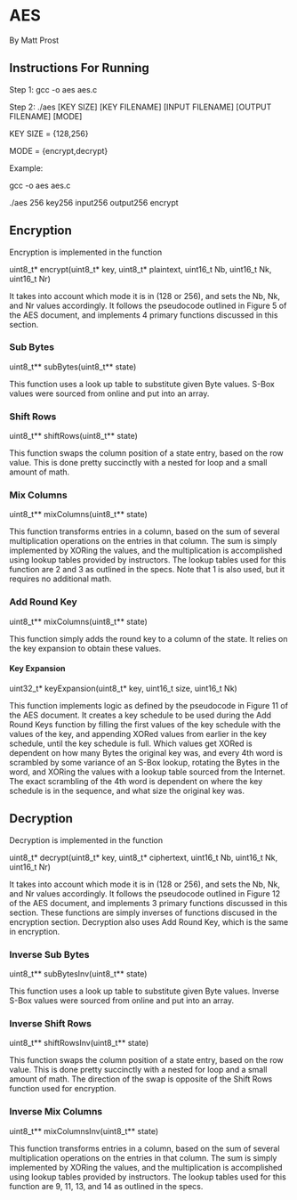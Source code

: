 # AES
By Matt Prost

## Instructions For Running
Step 1: gcc -o aes aes.c 

Step 2: ./aes [KEY SIZE] [KEY FILENAME] [INPUT FILENAME] [OUTPUT FILENAME] [MODE]

KEY SIZE = {128,256}

MODE = {encrypt,decrypt}

Example:

gcc -o aes aes.c

./aes 256 key256 input256 output256 encrypt
## Encryption
Encryption is implemented in the function

uint8\_t\* encrypt(uint8\_t\* key, uint8\_t\* plaintext, uint16\_t Nb, uint16\_t Nk, uint16\_t Nr)

It takes into account which mode it is in (128 or 256), and sets the Nb, Nk, and Nr values accordingly.
It follows the pseudocode outlined in Figure 5 of the AES document, and implements 4 primary functions discussed in this section.
### Sub Bytes
uint8\_t\*\* subBytes(uint8\_t\*\* state)

This function uses a look up table to substitute given Byte values. S-Box values were sourced from online and put into an array. 
### Shift Rows
uint8\_t\*\* shiftRows(uint8\_t\*\* state)

This function swaps the column position of a state entry, based on the row value. This is done pretty succinctly with a nested for loop and a small amount of math.
### Mix Columns
uint8\_t\*\* mixColumns(uint8\_t\*\* state)

This function transforms entries in a column, based on the sum of several multiplication operations on the entries in that column. The sum is simply implemented by XORing the values, and the multiplication is accomplished using lookup tables provided by instructors. The lookup tables used for this function are 2 and 3 as outlined in the specs. Note that 1 is also used, but it requires no additional math.
### Add Round Key
uint8\_t\*\* mixColumns(uint8\_t\*\* state)

This function simply adds the round key to a column of the state. It relies on the key expansion to obtain these values.
#### Key Expansion 
uint32\_t\* keyExpansion(uint8\_t\* key, uint16\_t size, uint16\_t Nk)

This function implements logic as defined by the pseudocode in Figure 11 of the AES document. It creates a key schedule to be used during the Add Round Keys function by filling the first values of the key schedule with the values of the key, and appending XORed values from earlier in the key schedule, until the key schedule is full. Which values get XORed is dependent on how many Bytes the original key was, and every 4th word is scrambled by some variance of an S-Box lookup, rotating the Bytes in the word, and XORing the values with a lookup table sourced from the Internet. The exact scrambling of the 4th word is dependent on where the key schedule is in the sequence, and what size the original key was.

## Decryption
Decryption is implemented in the function

uint8\_t\* decrypt(uint8\_t\* key, uint8\_t\* ciphertext, uint16\_t Nb, uint16\_t Nk, uint16\_t Nr)

It takes into account which mode it is in (128 or 256), and sets the Nb, Nk, and Nr values accordingly.
It follows the pseudocode outlined in Figure 12 of the AES document, and implements 3 primary functions discussed in this section. These functions are simply inverses of functions discused in the encryption section. Decryption also uses Add Round Key, which is the same in encryption.
### Inverse Sub Bytes
uint8\_t\*\* subBytesInv(uint8\_t\*\* state)

This function uses a look up table to substitute given Byte values. Inverse S-Box values were sourced from online and put into an array. 
### Inverse Shift Rows
uint8\_t\*\* shiftRowsInv(uint8\_t\*\* state)

This function swaps the column position of a state entry, based on the row value. This is done pretty succinctly with a nested for loop and a small amount of math. The direction of the swap is opposite of the Shift Rows function used for encryption.
### Inverse Mix Columns
uint8\_t\*\* mixColumnsInv(uint8\_t\*\* state)

This function transforms entries in a column, based on the sum of several multiplication operations on the entries in that column. The sum is simply implemented by XORing the values, and the multiplication is accomplished using lookup tables provided by instructors. The lookup tables used for this function are 9, 11, 13, and 14 as outlined in the specs.

